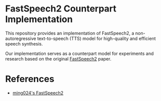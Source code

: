 # FastSpeech2 Counterpart Implementation
This repository provides an implementation of FastSpeech2, a non-autoregressive text-to-speech (TTS) model for high-quality and efficient speech synthesis.

Our implementation serves as a counterpart model for experiments and research based on the original [FastSpeech2](https://arxiv.org/abs/2006.04558) paper.

# References
- [ming024's FastSpeech2](https://github.com/ming024/FastSpeech2)
